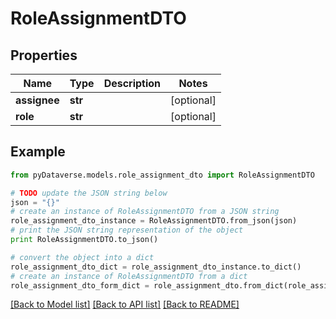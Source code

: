 # RoleAssignmentDTO


## Properties

Name | Type | Description | Notes
------------ | ------------- | ------------- | -------------
**assignee** | **str** |  | [optional] 
**role** | **str** |  | [optional] 

## Example

```python
from pyDataverse.models.role_assignment_dto import RoleAssignmentDTO

# TODO update the JSON string below
json = "{}"
# create an instance of RoleAssignmentDTO from a JSON string
role_assignment_dto_instance = RoleAssignmentDTO.from_json(json)
# print the JSON string representation of the object
print RoleAssignmentDTO.to_json()

# convert the object into a dict
role_assignment_dto_dict = role_assignment_dto_instance.to_dict()
# create an instance of RoleAssignmentDTO from a dict
role_assignment_dto_form_dict = role_assignment_dto.from_dict(role_assignment_dto_dict)
```
[[Back to Model list]](../README.md#documentation-for-models) [[Back to API list]](../README.md#documentation-for-api-endpoints) [[Back to README]](../README.md)


